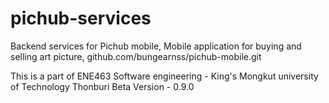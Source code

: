 # pichub-services
Backend services for Pichub mobile, Mobile application for buying and selling art picture, github.com/bungearnss/pichub-mobile.git

This is a part of ENE463 Software engineering - King's Mongkut university of Technology Thonburi
Beta Version - 0.9.0 
